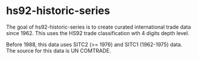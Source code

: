 # hs92-historic-series

<!-- badges: start -->
<!-- badges: end -->

The goal of hs92-historic-series is to create curated international trade data since 1962. This uses the HS92 trade classification wth 4 digits depth level.

Before 1988, this data uses SITC2 (>= 1976) and SITC1 (1962-1975) data. The source for this data is UN COMTRADE.
